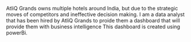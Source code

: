 AtliQ Grands owns multiple hotels around India, but due to the strategic moves of competitors and ineffective decision making.
I am a data analyst that has been hired by AtliQ Grands to proide them a dashboard that will provide them with business intelligence
This dashboard is created using powerBi.
